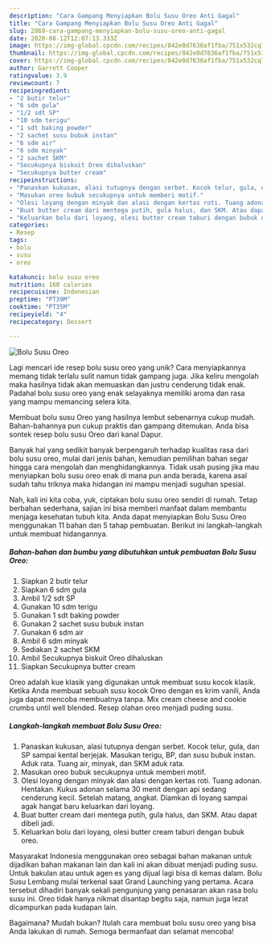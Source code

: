 ```yaml
---
description: "Cara Gampang Menyiapkan Bolu Susu Oreo Anti Gagal"
title: "Cara Gampang Menyiapkan Bolu Susu Oreo Anti Gagal"
slug: 2869-cara-gampang-menyiapkan-bolu-susu-oreo-anti-gagal
date: 2020-08-12T12:07:13.333Z
image: https://img-global.cpcdn.com/recipes/842e0d7636af1fba/751x532cq70/bolu-susu-oreo-foto-resep-utama.jpg
thumbnail: https://img-global.cpcdn.com/recipes/842e0d7636af1fba/751x532cq70/bolu-susu-oreo-foto-resep-utama.jpg
cover: https://img-global.cpcdn.com/recipes/842e0d7636af1fba/751x532cq70/bolu-susu-oreo-foto-resep-utama.jpg
author: Garrett Cooper
ratingvalue: 3.9
reviewcount: 7
recipeingredient:
- "2 butir telur"
- "6 sdm gula"
- "1/2 sdt SP"
- "10 sdm terigu"
- "1 sdt baking powder"
- "2 sachet susu bubuk instan"
- "6 sdm air"
- "6 sdm minyak"
- "2 sachet SKM"
- "Secukupnya biskuit Oreo dihaluskan"
- "Secukupnya butter cream"
recipeinstructions:
- "Panaskan kukusan, alasi tutupnya dengan serbet. Kocok telur, gula, dan SP sampai kental berjejak. Masukan terigu, BP, dan susu bubuk instan. Aduk rata. Tuang air, minyak, dan SKM aduk rata."
- "Masukan oreo bubuk secukupnya untuk memberi motif."
- "Olesi loyang dengan minyak dan alasi dengan kertas roti. Tuang adonan. Hentakan. Kukus adonan selama 30 menit dengan api sedang cenderung kecil. Setelah matang, angkat. Diamkan di loyang sampai agak hangat baru keluarkan dari loyang."
- "Buat butter cream dari mentega putih, gula halus, dan SKM. Atau dapat dibeli jadi."
- "Keluarkan bolu dari loyang, olesi butter cream taburi dengan bubuk oreo."
categories:
- Resep
tags:
- bolu
- susu
- oreo

katakunci: bolu susu oreo 
nutrition: 160 calories
recipecuisine: Indonesian
preptime: "PT39M"
cooktime: "PT35M"
recipeyield: "4"
recipecategory: Dessert

---
```



![Bolu Susu Oreo](https://img-global.cpcdn.com/recipes/842e0d7636af1fba/751x532cq70/bolu-susu-oreo-foto-resep-utama.jpg)

Lagi mencari ide resep bolu susu oreo yang unik? Cara menyiapkannya memang tidak terlalu sulit namun tidak gampang juga. Jika keliru mengolah maka hasilnya tidak akan memuaskan dan justru cenderung tidak enak. Padahal bolu susu oreo yang enak selayaknya memiliki aroma dan rasa yang mampu memancing selera kita.

Membuat bolu susu Oreo yang hasilnya lembut sebenarnya cukup mudah. Bahan-bahannya pun cukup praktis dan gampang ditemukan. Anda bisa sontek resep bolu susu Oreo dari kanal Dapur.

Banyak hal yang sedikit banyak berpengaruh terhadap kualitas rasa dari bolu susu oreo, mulai dari jenis bahan, kemudian pemilihan bahan segar hingga cara mengolah dan menghidangkannya. Tidak usah pusing jika mau menyiapkan bolu susu oreo enak di mana pun anda berada, karena asal sudah tahu triknya maka hidangan ini mampu menjadi suguhan spesial.


Nah, kali ini kita coba, yuk, ciptakan bolu susu oreo sendiri di rumah. Tetap berbahan sederhana, sajian ini bisa memberi manfaat dalam membantu menjaga kesehatan tubuh kita. Anda dapat menyiapkan Bolu Susu Oreo menggunakan 11 bahan dan 5 tahap pembuatan. Berikut ini langkah-langkah untuk membuat hidangannya.

<!--inarticleads1-->

##### Bahan-bahan dan bumbu yang dibutuhkan untuk pembuatan Bolu Susu Oreo:

1. Siapkan 2 butir telur
1. Siapkan 6 sdm gula
1. Ambil 1/2 sdt SP
1. Gunakan 10 sdm terigu
1. Gunakan 1 sdt baking powder
1. Gunakan 2 sachet susu bubuk instan
1. Gunakan 6 sdm air
1. Ambil 6 sdm minyak
1. Sediakan 2 sachet SKM
1. Ambil Secukupnya biskuit Oreo dihaluskan
1. Siapkan Secukupnya butter cream


Oreo adalah kue klasik yang digunakan untuk membuat susu kocok klasik. Ketika Anda membuat sebuah susu kocok Oreo dengan es krim vanili, Anda juga dapat mencoba membuatnya tanpa. Mix cream cheese and cookie crumbs until well blended. Resep olahan oreo menjadi puding susu. 

<!--inarticleads2-->

##### Langkah-langkah membuat Bolu Susu Oreo:

1. Panaskan kukusan, alasi tutupnya dengan serbet. Kocok telur, gula, dan SP sampai kental berjejak. Masukan terigu, BP, dan susu bubuk instan. Aduk rata. Tuang air, minyak, dan SKM aduk rata.
1. Masukan oreo bubuk secukupnya untuk memberi motif.
1. Olesi loyang dengan minyak dan alasi dengan kertas roti. Tuang adonan. Hentakan. Kukus adonan selama 30 menit dengan api sedang cenderung kecil. Setelah matang, angkat. Diamkan di loyang sampai agak hangat baru keluarkan dari loyang.
1. Buat butter cream dari mentega putih, gula halus, dan SKM. Atau dapat dibeli jadi.
1. Keluarkan bolu dari loyang, olesi butter cream taburi dengan bubuk oreo.


Masyarakat Indonesia menggunakan oreo sebagai bahan makanan untuk dijadikan bahan makanan lain dan kali ini akan dibuat menjadi puding susu. Untuk bakulan atau untuk agen es yang dijual lagi bisa di kemas dalam. Bolu Susu Lembang mulai terkenal saat Grand Launching yang pertama. Acara tersebut dihadiri banyak sekali pengunjung yang penasaran akan rasa bolu susu ini. Oreo tidak hanya nikmat disantap begitu saja, namun juga lezat dicampurkan pada kudapan lain. 

Bagaimana? Mudah bukan? Itulah cara membuat bolu susu oreo yang bisa Anda lakukan di rumah. Semoga bermanfaat dan selamat mencoba!
